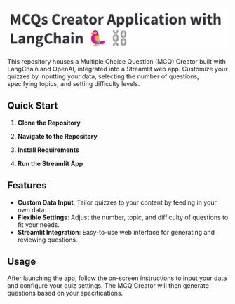 ![screenshot](https://github.com/V0G93/MCQgenerator/blob/master/image.png)




This repository houses a Multiple Choice Question (MCQ) Creator built with LangChain and OpenAI, integrated into a Streamlit web app. Customize your quizzes by inputting your data, selecting the number of questions, specifying topics, and setting difficulty levels.

## Quick Start

1. **Clone the Repository**

2. **Navigate to the Repository**

3. **Install Requirements**

4. **Run the Streamlit App**

## Features

- **Custom Data Input**: Tailor quizzes to your content by feeding in your own data.
- **Flexible Settings**: Adjust the number, topic, and difficulty of questions to fit your needs.
- **Streamlit Integration**: Easy-to-use web interface for generating and reviewing questions.

## Usage

After launching the app, follow the on-screen instructions to input your data and configure your quiz settings. The MCQ Creator will then generate questions based on your specifications.



